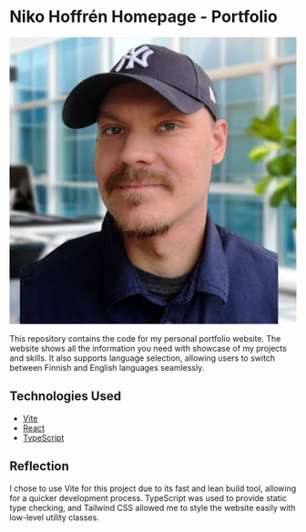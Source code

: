 # Niko Hoffrén Homepage - Portfolio

![Niko Hoffrén](https://github.com/nikohoffren/nikohoffren-homepage/blob/main/public/NHphoto3.png?raw=true)

This repository contains the code for my personal portfolio website. The website shows all the information you need with showcase of my projects and skills. It also supports language selection, allowing users to switch between Finnish and English languages seamlessly.

## Technologies Used

- [Vite](https://vitejs.dev/)
- [React](https://reactjs.org/)
- [TypeScript](https://www.typescriptlang.org/)

## Reflection

I chose to use Vite for this project due to its fast and lean build tool, allowing for a quicker development process. TypeScript was used to provide static type checking, and Tailwind CSS allowed me to style the website easily with low-level utility classes.

